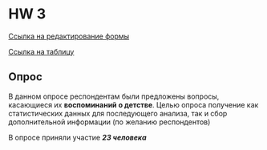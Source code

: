 # HW 3

[Ссылка на редактирование формы](https://docs.google.com/forms/d/1kv6Z8fa3nTpWLvQnbExTUcRbiRSTCJy8DVDylOvanqY/edit?usp=sharing)

[Ссылка на таблицу](https://docs.google.com/spreadsheets/d/1YIV-wl3ppTjhSSwoCh0oxX70LM40U36S04u1h7MEwcc/edit#gid=1820880799)
## Опрос

В данном опросе респондентам были предложены вопросы, касающиеся их **воспоминаний о детстве**. Целью опроса получение как статистических данных для последующего анализа, так и сбор дополнительной информации (по желанию респондентов)

В опросе приняли участие ***23 человека***

